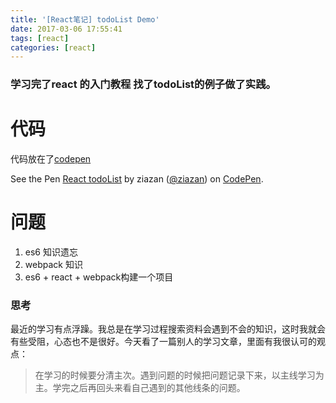 ```yaml
---
title: '[React笔记] todoList Demo'
date: 2017-03-06 17:55:41
tags: [react]
categories: [react]
---
```


### 学习完了react 的入门教程 找了todoList的例子做了实践。
<!--more-->
# 代码

代码放在了[codepen](http://codepen.io/ziazan/pen/MpyXZG)
<p data-height="265" data-theme-id="0" data-slug-hash="MpyXZG" data-default-tab="js,result" data-user="ziazan" data-embed-version="2" data-pen-title="React todoList" class="codepen">See the Pen <a href="http://codepen.io/ziazan/pen/MpyXZG/">React todoList</a> by ziazan (<a href="http://codepen.io/ziazan">@ziazan</a>) on <a href="http://codepen.io">CodePen</a>.</p>
<script async src="https://production-assets.codepen.io/assets/embed/ei.js"></script>

# 问题

1. es6 知识遗忘
2. webpack 知识
3. es6 + react + webpack构建一个项目

### 思考
最近的学习有点浮躁。我总是在学习过程搜索资料会遇到不会的知识，这时我就会有些受阻，心态也不是很好。今天看了一篇别人的学习文章，里面有我很认可的观点：

> 在学习的时候要分清主次。遇到问题的时候把问题记录下来，以主线学习为主。学完之后再回头来看自己遇到的其他线条的问题。

